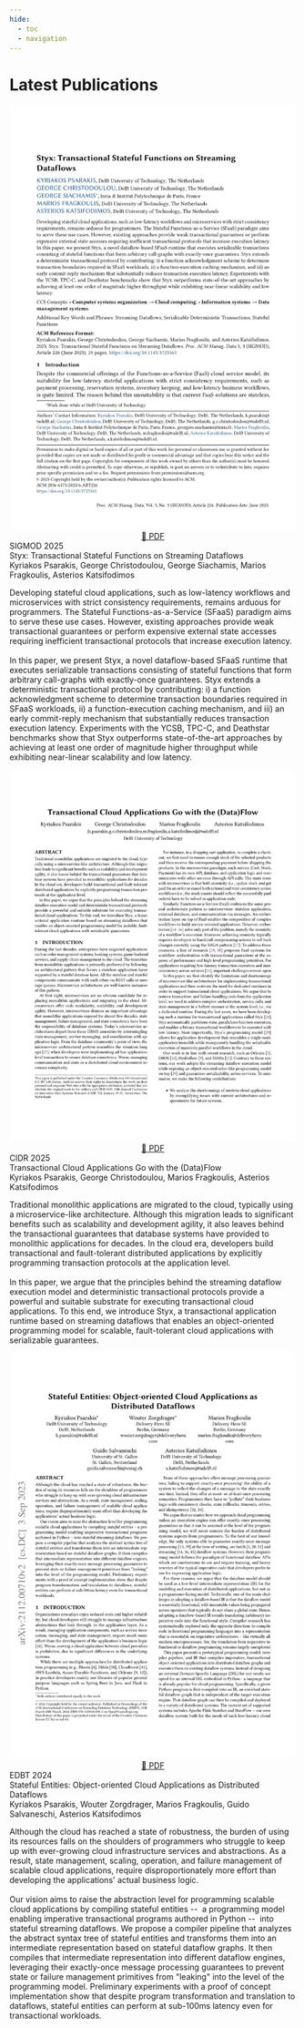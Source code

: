 ```yaml
---
hide:
  - toc
  - navigation
---
```


# Latest Publications

<div class="pub-entry">
    <div style="text-align: center;">
        <img src="/assets/publications/styx-pub.webp" class="pub-thumb" />
        <div>
        <a href="/assets/publications/styx.pdf" class="md-button ghost-button" target="_blank">
            📜 PDF
        </a>
        </div>
    </div>

  <div class="pub-meta">
    <div class="pub-venue">SIGMOD 2025</div>
    <div class="pub-title">Styx: Transactional Stateful Functions on Streaming Dataflows</div>
    <div class="pub-authors">
      Kyriakos Psarakis, George Christodoulou, George Siachamis, Marios Fragkoulis, Asterios Katsifodimos
    </div>
    <div class="pub-abstract">
    <p>
      Developing stateful cloud applications, such as low-latency workflows and microservices with strict consistency requirements,
      remains arduous for programmers. The Stateful Functions-as-a-Service (SFaaS) paradigm aims to serve these use cases. 
      However, existing approaches provide weak transactional guarantees or perform expensive external state accesses requiring 
      inefficient transactional protocols that increase execution latency.
    <br><br>
      In this paper, we present Styx, a novel dataflow-based SFaaS runtime that executes serializable transactions consisting of stateful functions
      that form arbitrary call-graphs with exactly-once guarantees. Styx extends a deterministic transactional protocol by contributing: 
      i) a function acknowledgment scheme to determine transaction boundaries required in SFaaS workloads,
      ii) a function-execution caching mechanism, 
     and iii) an early commit-reply mechanism that substantially reduces transaction execution latency. 
     Experiments with the YCSB, TPC-C, and Deathstar benchmarks show that Styx outperforms state-of-the-art approaches 
     by achieving at least one order of magnitude higher throughput while exhibiting near-linear scalability and low latency.
    </p>
    </div>
  </div>
</div>

<div class="pub-entry">
    <div style="text-align: center;">
        <img src="/assets/publications/styx_cidr-pub.webp" class="pub-thumb" />
        <div>
        <a href="/assets/publications/styx_cidr.pdf" class="md-button ghost-button" target="_blank">
            📜 PDF
        </a>
        </div>
    </div>
  <div class="pub-meta">
    <div class="pub-venue">CIDR 2025</div>
    <div class="pub-title">Transactional Cloud Applications Go with the (Data)Flow</div>
    <div class="pub-authors">
      Kyriakos Psarakis, George Christodoulou, Marios Fragkoulis, Asterios Katsifodimos
    </div>
    <div class="pub-abstract">
      <p>Traditional monolithic applications are migrated to the cloud, typically using a microservice-like architecture. 
Although this migration leads to significant benefits such as scalability and development agility, it also leaves behind 
the transactional guarantees that database systems have provided to monolithic applications for decades. In the cloud era, 
developers build transactional and fault-tolerant distributed applications by explicitly programming transaction protocols 
at the application level.<br><br>In this paper, we argue that the principles behind the streaming dataflow execution model 
and deterministic transactional protocols provide a powerful and suitable substrate for executing transactional cloud applications. 
To this end, we introduce Styx, a transactional application runtime based on streaming dataflows that enables an object-oriented programming 
model for scalable, fault-tolerant cloud applications with serializable guarantees.</p>
    </div>
  </div>
</div>

<div class="pub-entry">
    <div style="text-align: center;">
        <img src="/assets/publications/stateflow-pub.webp" class="pub-thumb" />
        <div>
        <a href="/assets/publications/stateflow.pdf" class="md-button ghost-button" target="_blank">
            📜 PDF
        </a>
        </div>
    </div>

  <div class="pub-meta">
    <div class="pub-venue">EDBT 2024</div>
    <div class="pub-title">Stateful Entities: Object-oriented Cloud Applications as Distributed Dataflows</div>
    <div class="pub-authors">
      Kyriakos Psarakis, Wouter Zorgdrager, Marios Fragkoulis, Guido Salvaneschi, Asterios Katsifodimos
    </div>
    <div class="pub-abstract">
      <p>Although the cloud has reached a state of robustness, the burden of using its resources falls on the shoulders of 
programmers who struggle to keep up with ever-growing cloud infrastructure services and abstractions. As a result, 
state management, scaling, operation, and failure management of scalable cloud applications, require disproportionately 
more effort than developing the applications&apos; actual business logic.<br><br>Our vision aims to raise the abstraction 
level for programming scalable cloud applications by compiling stateful entities -- &nbsp;a programming model enabling 
imperative transactional programs authored in Python -- &nbsp;into stateful streaming dataflows. We propose a compiler 
pipeline that analyzes the abstract syntax tree of stateful entities and transforms them into an intermediate representation 
based on stateful dataflow graphs. It then compiles that intermediate representation into different dataflow engines, leveraging 
their exactly-once message processing guarantees to prevent state or failure management primitives from "leaking"
into the level of the programming model. Preliminary experiments with a proof of concept implementation show that despite program 
transformation and translation to dataflows, stateful entities can perform at sub-100ms latency even for transactional workloads.</p>
    </div>
  </div>
</div>